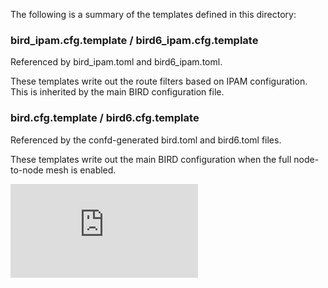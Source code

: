 The following is a summary of the templates defined in this directory:

### bird_ipam.cfg.template / bird6_ipam.cfg.template

Referenced by bird_ipam.toml and bird6_ipam.toml.

These templates write out the route filters based on IPAM configuration.  This
is inherited by the main BIRD configuration file.


### bird.cfg.template / bird6.cfg.template

Referenced by the confd-generated bird.toml and bird6.toml files.

These templates write out the main BIRD configuration when the full 
node-to-node mesh is enabled.

[![Analytics](https://calico-ga-beacon.appspot.com/UA-52125893-3/calicoctl/calico_node/filesystem/templates/README.md?pixel)](https://github.com/igrigorik/ga-beacon)
